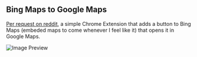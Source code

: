 Bing Maps to Google Maps
------------------------

[Per request on reddit](http://www.reddit.com/r/chrome/comments/1s0dza/extension_request_could_someone_please_write_a/), a simple Chrome Extension that adds a button to Bing Maps (embeded maps to come whenever I feel like it) that opens it in Google Maps.

![Image Preview](http://i.imgur.com/m707nNM.png)
